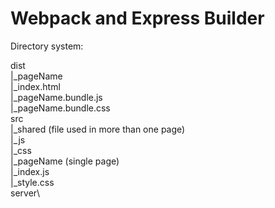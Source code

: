 # Webpack and Express Builder

Directory system:

dist\
|_pageName\
    |_index.html\
    |_pageName.bundle.js\
    |_pageName.bundle.css\
src\
|_shared (file used in more than one page)\
    |_js\
    |_css\
|_pageName (single page)\
    |_index.js\
    |_style.css\
server\